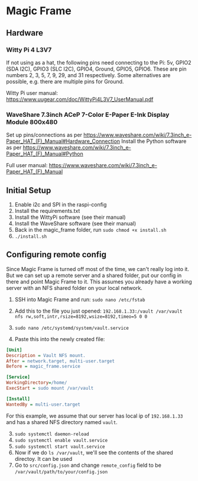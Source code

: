 # Magic Frame

## Hardware

### Witty Pi 4 L3V7

If not using as a hat, the following pins need connecting to the Pi:
5v, GPIO2 (SDA I2C), GPIO3 (SLC I2C), GPIO4, Ground, GPIO5, GPIO6. These are pin numbers 2, 3, 5, 7, 9, 29, and 31 respectively. Some alternatives are possible, e.g. there are multiple pins for Ground.

Witty Pi user manual: https://www.uugear.com/doc/WittyPi4L3V7_UserManual.pdf

### WaveShare 7.3inch ACeP 7-Color E-Paper E-Ink Display Module 800x480
Set up pins/connections as per https://www.waveshare.com/wiki/7.3inch_e-Paper_HAT_(F)_Manual#Hardware_Connection
Install the Python software as per https://www.waveshare.com/wiki/7.3inch_e-Paper_HAT_(F)_Manual#Python

Full user manual: https://www.waveshare.com/wiki/7.3inch_e-Paper_HAT_(F)_Manual

## Initial Setup
1. Enable i2c and SPI in the raspi-config
2. Install the requirements.txt
3. Install the WittyPi software (see their manual)
4. Install the WaveShare software (see their manual)
5. Back in the magic_frame folder, run `sudo chmod +x install.sh`
6. `./install.sh`

## Configuring remote config

Since Magic Frame is turned off most of the time, we can't really log into it. But we can set up a remote server and a shared folder, put our config in there and point Magic Frame to it.
This assumes you already have a working server with an NFS shared folder on your local network.

1. SSH into Magic Frame and run:
`sudo nano /etc/fstab `

1. Add this to the file you just opened:
`192.168.1.33:/vault /var/vault nfs rw,soft,intr,rsize=8192,wsize=8192,timeo=5 0 0`

2. `sudo nano /etc/systemd/system/vault.service`

3. Paste this into the newly created file:
```ini
[Unit]
Description = Vault NFS mount.
After = network.target, multi-user.target
Before = magic_frame.service

[Service]
WorkingDirectory=/home/
ExecStart = sudo mount /var/vault

[Install]
WantedBy = multi-user.target
```
For this example, we assume that our server has local ip of `192.168.1.33` and has a shared NFS directory named `vault`.

3. `sudo systemctl daemon-reload`
4. `sudo systemctl enable vault.service`
5. `sudo systemctl start vault.service`
6. Now if we do `ls /var/vault`, we'll see the contents of the shared directoy. It can be used
7. Go to `src/config.json` and change `remote_config` field to be `/var/vault/path/to/your/config.json`
